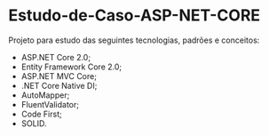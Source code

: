 # Estudo-de-Caso-ASP-NET-CORE

Projeto para estudo das seguintes tecnologias, padrões e conceitos:
<ul>
  <li>ASP.NET Core 2.0;</li>
  <li>Entity Framework Core 2.0;</li>
  <li>ASP.NET MVC Core;</li>
  <li>.NET Core Native DI;</li>
  <li>AutoMapper;</li>
  <li>FluentValidator;</li>
  <li>Code First;</li>
  <li>SOLID.</li>
</ul>

